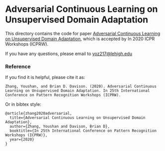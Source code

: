 
# Adversarial Continuous Learning on Unsupervised Domain Adaptation
<!--  <hr width=”200″ align=”left”>  -->
This directory contains the code for paper [Adversarial Continuous Learning on Unsupervised Domain Adaptation](http://openaccess.thecvf.com/content_WACVW_2020/papers/w3/Zhang_Impact_of_ImageNet_Model_Selection_on_Domain_Adaptation_W), which is accepted by In 2020 ICPR Workshops (ICPRW).


If you have any questions, please email to yoz217@lehigh.edu
### Reference

If you find it is helpful, please cite it as:

`
Zhang, Youshan, and Brian D. Davison. (2020). Adversarial Continuous Learning on Unsupervised Domain Adaptation. In 25th International Conference on Pattern Recognition Workshops (ICPRW).
`


Or in bibtex style:

```
@article{zhang2020adversarial,
  title={Adversarial Continuous Learning on Unsupervised Domain Adaptation},
  author={Zhang, Youshan and Davison, Brian D},
  booktitle={In 25th International Conference on Pattern Recognition Workshops (ICPRW)},
  year={2020}
}

```
